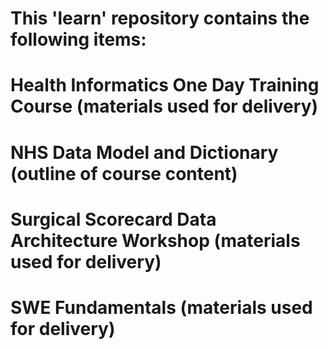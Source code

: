 # This 'learn' repository contains the following items:
#
# Health Informatics One Day Training Course (materials used for delivery)
# NHS Data Model and Dictionary (outline of course content)
# Surgical Scorecard Data Architecture Workshop (materials used for delivery)
# SWE Fundamentals (materials used for delivery)
